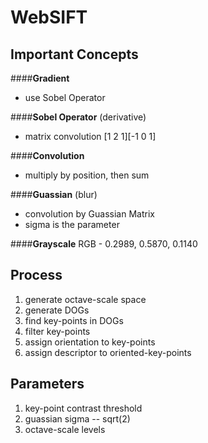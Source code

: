WebSIFT
===

Important Concepts
---
####**Gradient**

 - use Sobel Operator

####**Sobel Operator** (derivative)

 - matrix convolution [1 2 1][-1 0 1]

####**Convolution**

 - multiply by position, then sum

####**Guassian** (blur)

 - convolution by Guassian Matrix
 - sigma is the parameter

####**Grayscale**
RGB - 0.2989, 0.5870, 0.1140

Process
---
1. generate octave-scale space
2. generate DOGs
3. find key-points in DOGs
4. filter key-points
5. assign orientation to key-points
6. assign descriptor to oriented-key-points

Parameters
---

1. key-point contrast threshold
2. guassian sigma -- sqrt(2)
3. octave-scale levels